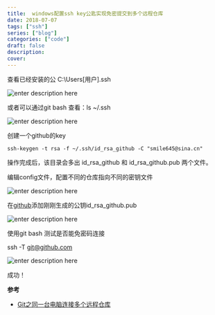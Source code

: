 ```yaml
---
title:  windows配置ssh key公匙实现免密提交到多个远程仓库
date: 2018-07-07
tags: ["ssh"]
series: ["blog"]
categories: ["code"]
draft: false
description: 
cover: 
---
```


查看已经安装的公
C:\Users\[用户]\.ssh

![enter description here](https://i.loli.net/2018/07/07/5b405c72a2c5c.jpg)


或者可以通过git bash 查看：ls ~/.ssh

![enter description here](https://i.loli.net/2018/07/07/5b405ca0bbbfe.jpg)

创建一个github的key

```shell
ssh-keygen -t rsa -f ~/.ssh/id_rsa_github -C "smile645@sina.cn"
```
操作完成后，该目录会多出 id_rsa_github 和 id_rsa_github.pub 两个文件。

编辑config文件，配置不同的仓库指向不同的密钥文件

![enter description here](https://i.loli.net/2018/07/07/5b405e0b253ae.jpg)

在[github](https://github.com/settings/ssh/new)添加刚刚生成的公钥id_rsa_github.pub

![enter description here](https://i.loli.net/2018/07/07/5b405f1dcfeb8.jpg)

使用git bash 测试是否能免密码连接

ssh -T git@github.com

![enter description here](https://i.loli.net/2018/07/07/5b405fc9d9dd5.jpg)

成功！

**参考**

- [Git之同一台电脑连接多个远程仓库](https://www.jianshu.com/p/04e9a885c5c8)
